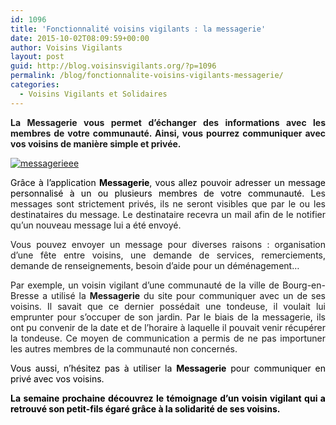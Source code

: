 ```yaml
---
id: 1096
title: 'Fonctionnalité voisins vigilants : la messagerie'
date: 2015-10-02T08:09:59+00:00
author: Voisins Vigilants
layout: post
guid: http://blog.voisinsvigilants.org/?p=1096
permalink: /blog/fonctionnalite-voisins-vigilants-messagerie/
categories:
  - Voisins Vigilants et Solidaires
---
```

<p style="text-align: justify;">
  <strong>La Messagerie vous permet d&rsquo;échanger des informations avec les membres de votre communauté. Ainsi, vous pourrez communiquer avec vos voisins de manière simple et privée.</strong>
</p>

<p style="text-align: justify;">
  <a href="./../../images/2015/09/messagerieee1.jpg"><img class="aligncenter size-full wp-image-1101" src="./../../images/2015/09/messagerieee1.jpg" alt="messagerieee" /></a>
</p>

<p style="text-align: justify;">
  <span style="color: #000000;">Grâce à l&rsquo;application <strong>Messagerie</strong>, vous allez pouvoir adresser un message personnalisé à un ou plusieurs membres de votre communauté. L</span>es messages sont strictement privés, ils ne seront visibles que par le ou les destinataires du message. Le destinataire recevra un mail afin de le notifier qu&rsquo;un nouveau message lui a été envoyé.
</p>

<p style="text-align: justify;">
  Vous pouvez envoyer un message pour diverses raisons : organisation d&rsquo;une fête entre voisins, une demande de services, remerciements, demande de renseignements, besoin d&rsquo;aide pour un déménagement&#8230;
</p>

<p style="text-align: justify;">
  Par exemple, un voisin vigilant d&rsquo;une communauté de la ville de Bourg-en-Bresse a utilisé la <strong>Messagerie</strong> du site pour communiquer avec un de ses voisins. Il savait que ce dernier possédait une tondeuse, il voulait lui emprunter pour s&rsquo;occuper de son jardin. Par le biais de la messagerie, ils ont pu convenir de la date et de l&rsquo;horaire à laquelle il pouvait venir récupérer la tondeuse. Ce moyen de communication a permis de ne pas importuner les autres membres de la communauté non concernés.
</p>

<p style="color: #000000; text-align: justify;">
  Vous aussi, n&rsquo;hésitez pas à utiliser la <strong>Messagerie</strong> pour communiquer en privé avec vos voisins.
</p>

<p style="color: #000000; text-align: justify;">
  <span style="font-weight: inherit; font-style: inherit;"><strong style="font-style: inherit;">La semaine prochaine découvrez le témoignage d’un voisin vigilant qui a retrouvé son petit-fils égaré grâce à la solidarité de ses voisins.</strong></span>
</p>
